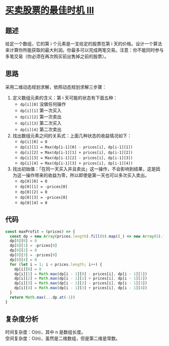 # [买卖股票的最佳时机 III](https://leetcode.cn/problems/best-time-to-buy-and-sell-stock-iii/)

## 题述

给定一个数组，它的第 i 个元素是一支给定的股票在第 i 天的价格。设计一个算法来计算你所能获取的最大利润。你最多可以完成两笔交易。注意：你不能同时参与多笔交易（你必须在再次购买前出售掉之前的股票）。

## 思路

采用二维动态规划求解，依照动态规划求解三步骤：

1. 定义数组元素的含义：第 i 天可能的状态有下面五种：
   - `dp[i][0]` 没做任何操作
   - `dp[i][1]` 第一次买入
   - `dp[i][2]` 第一次卖出
   - `dp[i][3]` 第二次买入
   - `dp[i][4]` 第二次卖出
2. 找出数组元素之间的关系式：上面几种状态的收益情况如下：
   - `dp[i][0] = 0`
   - `dp[i][1] = Max(dp[i-1][0] - prices[i], dp[i-1][1])`
   - `dp[i][2] = Max(dp[i-1][1] + prices[i], dp[i-1][2])`
   - `dp[i][3] = Max(dp[i-1][2] - prices[i], dp[i-1][3])`
   - `dp[i][4] = Max(dp[i-1][3] + prices[i], dp[i-1][4])`
3. 找出初始值：「在同一天买入并且卖出」这一操作，不会影响到结果，这是因为这一操作带来的收益为零，所以即使是第一天也可以多次买入卖出。
   - `dp[0][0] = 0`
   - `dp[0][1] = -prices[0]`
   - `dp[0][2] = 0`
   - `dp[0][3] = -prices[0]`
   - `dp[0][4] = 0`

## 代码

```javascript
const maxProfit = (prices) => {
  const dp = new Array(prices.length).fill(0).map((_) => new Array(5).fill(0))
  dp[0][0] = 0
  dp[0][1] = -prices[0]
  dp[0][2] = 0
  dp[0][3] = -prices[0]
  dp[0][4] = 0
  for (let i = 1; i < prices.length; i++) {
    dp[i][0] = 0
    dp[i][1] = Math.max(dp[i - 1][0] - prices[i], dp[i - 1][1])
    dp[i][2] = Math.max(dp[i - 1][1] + prices[i], dp[i - 1][2])
    dp[i][3] = Math.max(dp[i - 1][2] - prices[i], dp[i - 1][3])
    dp[i][4] = Math.max(dp[i - 1][3] + prices[i], dp[i - 1][4])
  }
  return Math.max(...dp.at(-1))
}
```

## 复杂度分析

时间复杂度：O(n)，其中 n 是数组长度。  
空间复杂度：O(n)，虽然是二维数组，但是第二维是常数。
